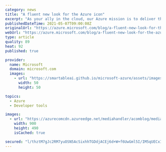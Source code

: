 ```yaml
---
category: news
title: "A fluent new look for the Azure icon"
excerpt: "As your ally in the cloud, our Azure mission is to deliver thoughtfully designed products and services that equip you to solve challenges and invent what’s next. Our ability to meet your business and innovation needs is in part due to our growth mindset—which extends from front-end user experiences to"
publishedDateTime: 2021-05-07T09:00:08Z
originalUrl: "https://azure.microsoft.com/blog/a-fluent-new-look-for-the-azure-icon/"
webUrl: "https://azure.microsoft.com/blog/a-fluent-new-look-for-the-azure-icon/"
type: article
quality: 89
heat: 92
published: true

provider:
  name: Microsoft
  domain: microsoft.com
  images:
    - url: "https://smartableai.github.io/microsoft-azure/assets/images/organizations/microsoft.com-50x50.jpg"
      width: 50
      height: 50

topics:
  - Azure
  - Developer tools

images:
  - url: "https://azurecomcdn.azureedge.net/mediahandler/acomblog/media/Default/blog/95baa365-fedb-4d3c-8b1f-22735e3bb77a.png"
    width: 900
    height: 490
    isCached: true

secured: "l/thztM7gJc2RM7yuOSN5AcSixhhTGDdjACEj6d+W+f6UwGml5I/IM5qUECxIGOx5laW20Me+sla+kn4KDriGKHZrL6DD5pSsTyNRiKQIsjc2xE99EmNfgctdhfz1KmadrYjcPnjHqzSoopylYZxNd7oiocssXNwFzXen+WH/K+THoEwB4KEbDzjfJfRlKVs7kQKq6J1dHRLbZvO2LYNFFt2g9/5ebW4nhVNrYJSVRB75viIKOvR3vQiCh0eznSbRHE8ZtmK9AFw+thDfW0z9TT9Ml0g9x7UocWSWtsk7ft5J9VKKdo//+Cz4+p7tXP76zQZ5jlVi4HFeH9OxQ83MwJNdLEoPhDitl29h44DVio=;D7NIcVF259TSTuqBOr4nxQ=="
---
```


